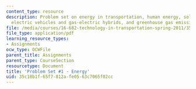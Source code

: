 ```yaml
---
content_type: resource
description: Problem set on energy in transportation, human energy, solar power, biofuels,
  electric vehicles and gas-electric hybrids, and greenhouse gas emissions.
file: /media/courses/16-682-technology-in-transportation-spring-2011/35c18b1f65f7812afe0563c7065f02cc_MIT16_682S11_ques1.pdf
file_type: application/pdf
learning_resource_types:
- Assignments
ocw_type: OCWFile
parent_title: Assignments
parent_type: CourseSection
resourcetype: Document
title: 'Problem Set #1 - Energy'
uid: 35c18b1f-65f7-812a-fe05-63c7065f02cc
---
```

